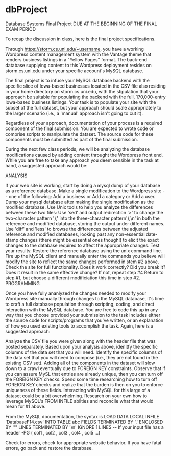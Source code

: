# dbProject
Database Systems Final Project
DUE AT THE BEGINNING OF THE FINAL EXAM PERIOD

To recap the discussion in class, here is the final project specifications.

Through https://storm.cs.uni.edu/~username, you have a working Wordpress content management system with the Vantage theme that renders business listings in a "Yellow Pages" format.  The back-end database supplying content to this Wordpress deployment resides on storm.cs.uni.edu under your specific account's MySQL database.

The final project is to infuse your MySQL database backend with the specific slice of Iowa-based businesses located in the CSV file also residing in your home directory on storm.cs.uni.edu, with the stipulation that your approach be suitable for populating the backend with the full, 170,000-entry Iowa-based business listings. Your task is to populate your site with the subset of the full dataset, but your approach should scale appropriately to the larger scenario (i.e., a 'manual' approach isn't going to cut it).

Regardless of your approach, documentation of your process is a required component of the final submission.  You are expected to wrote code or comprise scripts to manipulate the dataset.  The source code for these components must be submitted as part of the final submission. 

During the next few class periods, we will be analyzing the database modifications caused by adding content throught the Wordpress front end.  While you are free to take any approach you deem sensible in the task at hand, a suggested approach would be:

ANALYSIS

If your web site is working, start by doing a mysql dump of your database as a reference database.
Make a single modification to the Wordpress site -- one of the following:
Add a business or
Add a category or
Add a user.
Dump your mysql database after making the single modification as the modified database.
Use Unix tools to help you analyze the differences between these two files:
Use 'sed' and output redirection '>' to change the two-character pattern '),' into the three-character pattern'),\n' in both the reference and modified database, storing the output under different names.
Use 'diff' and 'less' to browse the differences between the adjusted reference and modified databases, looking past any non-essential date-stamp changes (there might be essential ones though!) to elicit the exact changes to the database required to affect the appropriate changes.
Test your results:
Restore the reference database using the unix command line.
Fire up the MySQL client and manually enter the commands you believe will modify the site to reflect the same changes performed in stem #2 above.
Check the site for full functionality.  Does it work correctly?  Did you break it?  Does it result in the same effective change?
If not, repeat step #4
Return to step #1, but choose a different modificiation this time in step #2.
PROGRAMMING

Once you have fully ananlyzed the changes needed to modify your Wordpress site manually through changes to the MySQL database, it's time to craft a full database population through scripting, coding, and direct interaction with the MySQL database.  You are free to code this up in any way that you choose provided your submission to the task includes either the source code for scripts/programs that you've written, or an explanation of how you used existing tools to accomplish the task.  Again, here is a suggested approach:

Analyze the CSV file you were given along with the header file that was posted separately.
Based upon your analysis above, idenitfy the specific columns of the data set that you will need.
Identify the specific columns of the data set that you will need to compose (i.e., they are not found in the existing CSV set).
Adding all of the components in the dataset will slow down to a crawl eventually due to FOREIGN KEY constraints.  Observe that if you can assure MySL that entries are already unique, then you can turn off the FOREIGN KEY checks.  Spend some time researching how to turn off FOREIGN KEY checks and realize that the burden is then on you to enforce uniqueness of these fields.
Interacting with MySQL for this large of a dataset could be a bit overwhelming.  Research on your own how to leverage MySQL's FROM INFILE abilties and reconcile what that would mean for #1 above. 

From the MySQL documentation, the syntax is
   LOAD  DATA LOCAL INFILE  'DatabaseF14.csv'   INTO   TABLE  abc FIELDS TERMINATED  BY   ','   ENCLOSED  BY   '"'   LINES TERMINATED  BY   '\n' IGNORE  1  LINES -- If your input file has a header -PG  ( col1 ,  col2 ,  col3 ,  col4 ,  col5 ...)   

Check for errors, check for appropriate website behavior.  If you have fatal errors, go back and restore the database.
